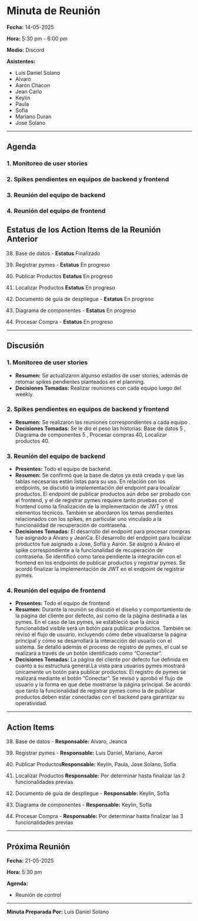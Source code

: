 # Minuta de Reunión

**Fecha:** 14-05-2025

**Hora:** 5:30 pm - 6:00 pm

**Medio:** Discord

**Asistentes:**
- Luis Daniel Solano
- Alvaro 
- Aaron Chacon
- Jean Carlo
- Keylin 
- Paula 
- Sofia 
- Mariano Duran
- Jose Solano 

---

## Agenda

### 1. Monitoreo de user stories 

### 2. Spikes pendientes en equipos de backend y frontend 

### 3. Reunión del equipo de backend 

### 4. Reunión del equipo de frontend


## Estatus de los Action Items de la Reunión Anterior

38. Base de datos - **Estatus** Finalizado

1. Registrar pymes - **Estatus** En progreso 

2. Publicar Productos **Estatus** En progreso

3. Localizar Productos **Estatus** En progreso

8. Documento de guía de despliegue - **Estatus**  En progreso 

9. Diagrama de componentes - **Estatus**  En progreso 

10. Procesar Compra - **Estatus**  En progreso 
---

## Discusión

### 1. Monitoreo de user stories 
- **Resumen:**  Se actualizaron algunso estados de user stories, además de retomar spikes pendientes planteados en el planning.
- **Decisiones Tomadas:** Realizar reuniones con cada equipo luego del weekly.


### 2. Spikes pendientes en equipos de backend y frontend 
- **Resumen:** Se realizaron las reuniones correspondientes a cada equipo  .
- **Decisiones Tomadas:** Se le dio el peso las historias: Base de datos 5 , Diagrama  de componentes 5 , Procesar compras 40, Localizar productos 40.

### 3. Reunión del equipo de backend
- **Presentes:** Todo el equipo de backend.
- **Resumen:** Se confirmó que la base de datos ya está creada y que las tablas necesarias están listas para su uso. En relación con los endpoints, se discutió la implementación del endpoint para localizar productos. El endpoint de publicar productos aún debe ser probado con el frontend, y el de registrar pymes requiere tanto pruebas con el frontend como la finalización de la implementación de JWT y otros elementos técnicos. También se abordaron los temas pendientes relacionados con los spikes, en particular uno vinculado a la funcionalidad de recuperación de contraseña. .
- **Decisiones Tomadas:** El desarrollo del endpoint para procesar compras fue asignado a Álvaro y JeanCa. El desarrollo del endpoint para localizar productos fue asignado a Jose, Sofía y Aarón. Se asignó a Álvaro el spike correspondiente a la funcionalidad de recuperación de contraseña. Se identificó como tarea pendiente la integración con el frontend en los endpoints de publicar productos y registrar pymes. Se acordó finalizar la implementación de JWT en el endpoint de registrar pymes. 

### 4. Reunión del equipo de frontend
- **Presentes:** Todo el equipo de frontend
- **Resumen:** Durante la reunión se discutió el diseño y comportamiento de la página del cliente por defecto, así como de la página destinada a las pymes. En el caso de las pymes, se estableció que la única funcionalidad visible será un botón para publicar productos. También se revisó el flujo de usuario, incluyendo cómo debe visualizarse la página principal y cómo se desarrollará la interacción del usuario con el sistema.  Se detalló además el proceso de registro de pymes, el cual se realizará a través de un botón identificado como “Conectar”.  
- **Decisiones Tomadas:** La página del cliente por defecto fue definida en cuanto a su estructura general.La vista para usuarios pymes mostrará únicamente un botón para publicar productos. El registro de pymes se realizará mediante el botón “Conectar”. Se revisó y aprobó el flujo de usuario y la forma en que debe mostrarse la página principal. Se acordó que tanto la funcionalidad de registrar pymes como la de publicar productos deben estar conectadas con el backend para garantizar su operatividad.



---

## Action Items

38. Base de datos - **Responsable:**  Alvaro, Jeanca

1. Registrar pymes - **Responsable:**  Luis Daniel, Mariano, Aaron 

2. Publicar Productos**Responsable:**  Keylin, Paula, Jose Solano, Sofia 

3. Localizar Productos **Responsable:**  Por determinar hasta finalizar las 2 funcionalidades previas 

8. Documento de guía de despliegue - **Responsable:**  Keylin, Sofía

9. Diagrama de componentes - **Responsable:**  Keylin, Sofía

10. Procesar Compra - **Responsable:**  Por determinar hasta finalizar las 3 funcionalidades previas
---

## Próxima Reunión

**Fecha:** 21-05-2025

**Hora:** 5:30 pm

**Agenda:**

- Reunión de control

---

**Minuta Preparada Por:** Luis Daniel Solano

